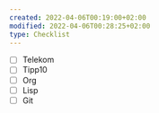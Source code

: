 ```yaml
---
created: 2022-04-06T00:19:00+02:00
modified: 2022-04-06T00:28:25+02:00
type: Checklist
---
```


- [ ] Telekom
- [ ] Tipp10
- [ ] Org
- [ ] Lisp
- [ ] Git
